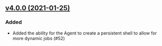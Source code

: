 ## [v4.0.0 (2021-01-25)](https://github.com/Superbition/Bakup-Agent/releases/tag/v4.0.0)

### Added
- Added the ability for the Agent to create a persistent shell to allow for more dynamic jobs (#52)
